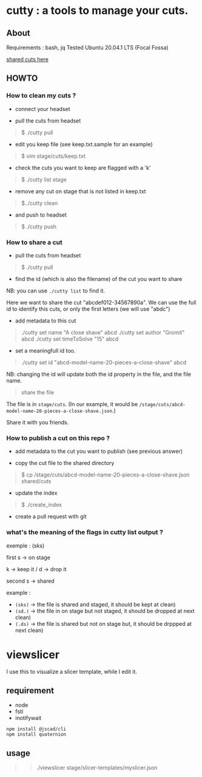 # cutty : a tools to manage your cuts.

## About

Requirements : bash, jq
Tested Ubuntu 20.04.1 LTS (Focal Fossa)

[shared cuts here](shared/)

## HOWTO

### How to clean my cuts ?

- connect your headset

- pull the cuts from headset

> $ ./cutty pull

- edit you keep file (see keep.txt.sample for an example)

> $ vim stage/cuts/keep.txt

- check the cuts you want to keep are flagged with a 'k'

> $ ./cutty list stage

- remove any cut on stage that is not listed in keep.txt

> $../cutty clean

- and push to headset

> $ ./cutty push

### How to share a cut

- pull the cuts from headset

> $ ./cutty pull

- find the id (which is also the filename) of the cut you want to share

NB: you can use `./cutty list` to find it.

Here we want to share the cut "abcdef012-34567890a".
We can use the full id to identify this cuts, or only the first letters (we will use "abdc")

- add metadata to this cut

> ./cutty set name "A close shave" abcd
> ./cutty set author "Gromit" abcd
> ./cutty set timeToSolve "15" abcd

- set a meaningfull id too.

> ./cutty set id "abcd-model-name-20-pieces-a-close-shave" abcd

NB: changing the id will update both the id property in the file, and the file name.

> share the file

The file is in `stage/cuts`.
(In our example, it would be `/stage/cuts/abcd-model-name-20-pieces-a-close-shave.json`.)

Share it with you friends.

### How to publish a cut on this repo ?

- add metadata to the cut you want to publish (see previous answer)

- copy the cut file to the shared directory

> $ cp /stage/cuts/abcd-model-name-20-pieces-a-close-shave.json shared/cuts

- update the index

> $ ./create_index

- create a pull request with git

### what's the meaning of the flags in cutty list output ?

exemple : (sks)

first s -> on stage

k -> keep it /
d -> drop it

second s -> shared


example : 

- `(sks)` -> the file is shared and staged, it should be kept at clean)
- `(sd.)` -> the file in on stage but not staged, it should be dropped at next clean)
- `(.ds)` -> the file is shared but not on stage but, it should be drppped at next clean)

# viewslicer

I use this to visualize a slicer template, while I edit it.

## requirement

- node
- fstl
- inotifywait


```
npm install @jscad/cli
npm install quaternion
```

## usage

> > ./viewslicer stage/slicer-templates/myslicer.json


